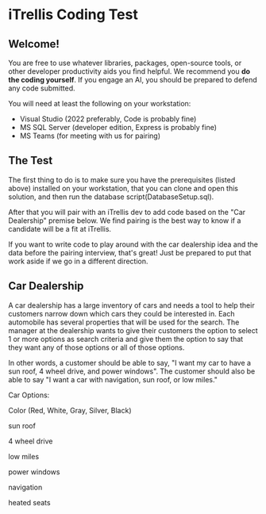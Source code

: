 # iTrellis Coding Test

## Welcome!

You are free to use whatever libraries, packages, open-source tools, or other developer productivity aids you find helpful. We recommend you **do the coding yourself**. If you engage an AI, you should be prepared to defend any code submitted.

You will need at least the following on your workstation:
- Visual Studio (2022 preferably, Code is probably fine)
- MS SQL Server (developer edition, Express is probably fine)
- MS Teams (for meeting with us for pairing)

## The Test

The first thing to do is to make sure you have the prerequisites (listed above) installed on your workstation, that you can clone and open this solution, and then run the database script(DatabaseSetup.sql).

After that you will pair with an iTrellis dev to add code based on the "Car Dealership" premise below. We find pairing is the best way to know if a candidate will be a fit at iTrellis.

If you want to write code to play around with the car dealership idea and the data before the pairing interview, that's great! Just be prepared to put that work aside if we go in a different direction.


## Car Dealership

A car dealership has a large inventory of cars and needs a tool to help their customers narrow down which cars they could be interested in. Each automobile has several properties that will be used for the search. The manager at the dealership wants to give their customers the option to select 1 or more options as search criteria and give them the option to say that they want any of those options or all of those options.

In other words, a customer should be able to say, "I want my car to have a sun roof, 4 wheel drive, and power windows". The customer should also be able to say "I want a car with navigation, sun roof, or low miles."

Car Options:

Color (Red, White, Gray, Silver, Black)

sun roof

4 wheel drive

low miles

power windows

navigation

heated seats

